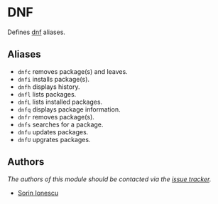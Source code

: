 DNF
===

Defines [dnf][1] aliases.

Aliases
-------

  - `dnfc` removes package(s) and leaves.
  - `dnfi` installs package(s).
  - `dnfh` displays history.
  - `dnfl` lists packages.
  - `dnfL` lists installed packages.
  - `dnfq` displays package information.
  - `dnfr` removes package(s).
  - `dnfs` searches for a package.
  - `dnfu` updates packages.
  - `dnfU` upgrates packages.

Authors
-------

*The authors of this module should be contacted via the [issue tracker][2].*

  - [Sorin Ionescu](https://github.com/sorin-ionescu)

[1]: https://fedoraproject.org/wiki/Features/DNF
[2]: https://github.com/sorin-ionescu/prezto/issues

